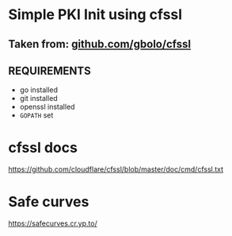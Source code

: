 # Simple PKI Init using cfssl

## Taken from: [github.com/gbolo/cfssl](https://github.com/gbolo/cfssl)

## REQUIREMENTS

* go installed
* git installed
* openssl installed
* `GOPATH` set


# cfssl docs
https://github.com/cloudflare/cfssl/blob/master/doc/cmd/cfssl.txt

# Safe curves
https://safecurves.cr.yp.to/
